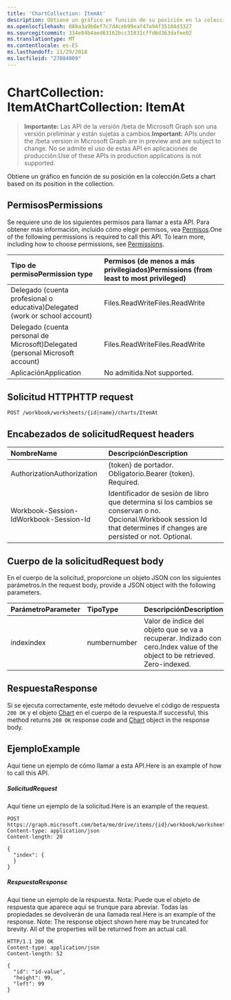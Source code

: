 ```yaml
---
title: 'ChartCollection: ItemAt'
description: Obtiene un gráfico en función de su posición en la colección.
ms.openlocfilehash: 088a3a9b8ef7c7d4ceb99eaf47a94f35184d3327
ms.sourcegitcommit: 334e84b4aed63162bcc31831cffd6d363dafee02
ms.translationtype: MT
ms.contentlocale: es-ES
ms.lasthandoff: 11/29/2018
ms.locfileid: "27084009"
---
```

# <a name="chartcollection-itemat"></a><span data-ttu-id="7e30f-103">ChartCollection: ItemAt</span><span class="sxs-lookup"><span data-stu-id="7e30f-103">ChartCollection: ItemAt</span></span>

> <span data-ttu-id="7e30f-104">**Importante:** Las API de la versión /beta de Microsoft Graph son una versión preliminar y están sujetas a cambios.</span><span class="sxs-lookup"><span data-stu-id="7e30f-104">**Important:** APIs under the /beta version in Microsoft Graph are in preview and are subject to change.</span></span> <span data-ttu-id="7e30f-105">No se admite el uso de estas API en aplicaciones de producción.</span><span class="sxs-lookup"><span data-stu-id="7e30f-105">Use of these APIs in production applications is not supported.</span></span>

<span data-ttu-id="7e30f-106">Obtiene un gráfico en función de su posición en la colección.</span><span class="sxs-lookup"><span data-stu-id="7e30f-106">Gets a chart based on its position in the collection.</span></span>
## <a name="permissions"></a><span data-ttu-id="7e30f-107">Permisos</span><span class="sxs-lookup"><span data-stu-id="7e30f-107">Permissions</span></span>
<span data-ttu-id="7e30f-p102">Se requiere uno de los siguientes permisos para llamar a esta API. Para obtener más información, incluido cómo elegir permisos, vea [Permisos](/graph/permissions-reference).</span><span class="sxs-lookup"><span data-stu-id="7e30f-p102">One of the following permissions is required to call this API. To learn more, including how to choose permissions, see [Permissions](/graph/permissions-reference).</span></span>

|<span data-ttu-id="7e30f-110">Tipo de permiso</span><span class="sxs-lookup"><span data-stu-id="7e30f-110">Permission type</span></span>      | <span data-ttu-id="7e30f-111">Permisos (de menos a más privilegiados)</span><span class="sxs-lookup"><span data-stu-id="7e30f-111">Permissions (from least to most privileged)</span></span>              |
|:--------------------|:---------------------------------------------------------|
|<span data-ttu-id="7e30f-112">Delegado (cuenta profesional o educativa)</span><span class="sxs-lookup"><span data-stu-id="7e30f-112">Delegated (work or school account)</span></span> | <span data-ttu-id="7e30f-113">Files.ReadWrite</span><span class="sxs-lookup"><span data-stu-id="7e30f-113">Files.ReadWrite</span></span>    |
|<span data-ttu-id="7e30f-114">Delegado (cuenta personal de Microsoft)</span><span class="sxs-lookup"><span data-stu-id="7e30f-114">Delegated (personal Microsoft account)</span></span> | <span data-ttu-id="7e30f-115">Files.ReadWrite</span><span class="sxs-lookup"><span data-stu-id="7e30f-115">Files.ReadWrite</span></span>    |
|<span data-ttu-id="7e30f-116">Aplicación</span><span class="sxs-lookup"><span data-stu-id="7e30f-116">Application</span></span> | <span data-ttu-id="7e30f-117">No admitida.</span><span class="sxs-lookup"><span data-stu-id="7e30f-117">Not supported.</span></span> |

## <a name="http-request"></a><span data-ttu-id="7e30f-118">Solicitud HTTP</span><span class="sxs-lookup"><span data-stu-id="7e30f-118">HTTP request</span></span>
<!-- { "blockType": "ignored" } -->
```http
POST /workbook/worksheets/{id|name}/charts/ItemAt

```
## <a name="request-headers"></a><span data-ttu-id="7e30f-119">Encabezados de solicitud</span><span class="sxs-lookup"><span data-stu-id="7e30f-119">Request headers</span></span>
| <span data-ttu-id="7e30f-120">Nombre</span><span class="sxs-lookup"><span data-stu-id="7e30f-120">Name</span></span>       | <span data-ttu-id="7e30f-121">Descripción</span><span class="sxs-lookup"><span data-stu-id="7e30f-121">Description</span></span>|
|:---------------|:----------|
| <span data-ttu-id="7e30f-122">Authorization</span><span class="sxs-lookup"><span data-stu-id="7e30f-122">Authorization</span></span>  | <span data-ttu-id="7e30f-p103">{token} de portador. Obligatorio.</span><span class="sxs-lookup"><span data-stu-id="7e30f-p103">Bearer {token}. Required.</span></span> |
| <span data-ttu-id="7e30f-125">Workbook-Session-Id</span><span class="sxs-lookup"><span data-stu-id="7e30f-125">Workbook-Session-Id</span></span>  | <span data-ttu-id="7e30f-p104">Identificador de sesión de libro que determina si los cambios se conservan o no. Opcional.</span><span class="sxs-lookup"><span data-stu-id="7e30f-p104">Workbook session Id that determines if changes are persisted or not. Optional.</span></span>|

## <a name="request-body"></a><span data-ttu-id="7e30f-128">Cuerpo de la solicitud</span><span class="sxs-lookup"><span data-stu-id="7e30f-128">Request body</span></span>
<span data-ttu-id="7e30f-129">En el cuerpo de la solicitud, proporcione un objeto JSON con los siguientes parámetros.</span><span class="sxs-lookup"><span data-stu-id="7e30f-129">In the request body, provide a JSON object with the following parameters.</span></span>

| <span data-ttu-id="7e30f-130">Parámetro</span><span class="sxs-lookup"><span data-stu-id="7e30f-130">Parameter</span></span>    | <span data-ttu-id="7e30f-131">Tipo</span><span class="sxs-lookup"><span data-stu-id="7e30f-131">Type</span></span>   |<span data-ttu-id="7e30f-132">Descripción</span><span class="sxs-lookup"><span data-stu-id="7e30f-132">Description</span></span>|
|:---------------|:--------|:----------|
|<span data-ttu-id="7e30f-133">index</span><span class="sxs-lookup"><span data-stu-id="7e30f-133">index</span></span>|<span data-ttu-id="7e30f-134">number</span><span class="sxs-lookup"><span data-stu-id="7e30f-134">number</span></span>|<span data-ttu-id="7e30f-p105">Valor de índice del objeto que se va a recuperar. Indizado con cero.</span><span class="sxs-lookup"><span data-stu-id="7e30f-p105">Index value of the object to be retrieved. Zero-indexed.</span></span>|

## <a name="response"></a><span data-ttu-id="7e30f-137">Respuesta</span><span class="sxs-lookup"><span data-stu-id="7e30f-137">Response</span></span>

<span data-ttu-id="7e30f-138">Si se ejecuta correctamente, este método devuelve el código de respuesta `200 OK` y el objeto [Chart](../resources/chart.md) en el cuerpo de la respuesta.</span><span class="sxs-lookup"><span data-stu-id="7e30f-138">If successful, this method returns `200 OK` response code and [Chart](../resources/chart.md) object in the response body.</span></span>

## <a name="example"></a><span data-ttu-id="7e30f-139">Ejemplo</span><span class="sxs-lookup"><span data-stu-id="7e30f-139">Example</span></span>
<span data-ttu-id="7e30f-140">Aquí tiene un ejemplo de cómo llamar a esta API.</span><span class="sxs-lookup"><span data-stu-id="7e30f-140">Here is an example of how to call this API.</span></span>
##### <a name="request"></a><span data-ttu-id="7e30f-141">Solicitud</span><span class="sxs-lookup"><span data-stu-id="7e30f-141">Request</span></span>
<span data-ttu-id="7e30f-142">Aquí tiene un ejemplo de la solicitud.</span><span class="sxs-lookup"><span data-stu-id="7e30f-142">Here is an example of the request.</span></span>
<!-- {
  "blockType": "request",
  "name": "chartcollection_itemat"
}-->
```http
POST https://graph.microsoft.com/beta/me/drive/items/{id}/workbook/worksheets/{id|name}/charts/ItemAt
Content-type: application/json
Content-length: 20

{
  "index": {
  }
}
```

##### <a name="response"></a><span data-ttu-id="7e30f-143">Respuesta</span><span class="sxs-lookup"><span data-stu-id="7e30f-143">Response</span></span>
<span data-ttu-id="7e30f-p106">Aquí tiene un ejemplo de la respuesta. Nota: Puede que el objeto de respuesta que aparece aquí se trunque para abreviar. Todas las propiedades se devolverán de una llamada real.</span><span class="sxs-lookup"><span data-stu-id="7e30f-p106">Here is an example of the response. Note: The response object shown here may be truncated for brevity. All of the properties will be returned from an actual call.</span></span>
<!-- {
  "blockType": "response",
  "truncated": true,
  "@odata.type": "microsoft.graph.chart"
} -->
```http
HTTP/1.1 200 OK
Content-type: application/json
Content-length: 52

{
  "id": "id-value",
  "height": 99,
  "left": 99
}
```

<!-- uuid: 8fcb5dbc-d5aa-4681-8e31-b001d5168d79
2015-10-25 14:57:30 UTC -->
<!-- {
  "type": "#page.annotation",
  "description": "ChartCollection: ItemAt",
  "keywords": "",
  "section": "documentation",
  "tocPath": ""
}-->
